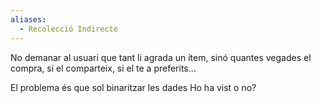 ```yaml
---
aliases:
  - Recolecció Indirecte
---
```


No demanar al usuari que tant li agrada un ítem, sinó quantes vegades el compra, si el comparteix, si el te a preferits...

El problema és que sol binaritzar les dades
	Ho ha vist o no?
	